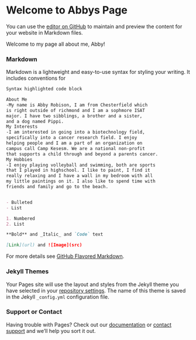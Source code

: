 # Welcome to Abbys Page

You can use the [editor on GitHub](https://github.com/abbymrobinson/abbymrobinson.gethub.io/edit/gh-pages/index.md) to maintain and preview the content for your website in Markdown files.

Welcome to my page all about me, Abby!

### Markdown

Markdown is a lightweight and easy-to-use syntax for styling your writing. It includes conventions for

```markdown
Syntax highlighted code block

About Me
-My name is Abby Robison, I am from Chesterfield which 
is right outside of richmond and I am a sophmore ISAT 
major. I have two sibblings, a brother and a sister,
and a dog named Pippi.
My Interests
-I am interested in going into a biotechnology field,
specifically into a cancer research field. I enjoy 
helping people and I am a part of an organization on 
campus call Camp Kesesm. We are a national non-profit 
that supports a child through and beyond a parents cancer.
My Hobbies
-I enjoy playing volleyball and swimming, both are sports
that I played in highschool. I like to paint, I find it
really relaxing and I have a wall in my bedroom with all
my little paintings on it. I also like to spend time with
friends and family and go to the beach.


- Bulleted
- List

1. Numbered
2. List

**Bold** and _Italic_ and `Code` text

[Link](url) and ![Image](src)
```

For more details see [GitHub Flavored Markdown](https://guides.github.com/features/mastering-markdown/).

### Jekyll Themes

Your Pages site will use the layout and styles from the Jekyll theme you have selected in your [repository settings](https://github.com/abbymrobinson/abbymrobinson.gethub.io/settings). The name of this theme is saved in the Jekyll `_config.yml` configuration file.

### Support or Contact

Having trouble with Pages? Check out our [documentation](https://docs.github.com/categories/github-pages-basics/) or [contact support](https://github.com/contact) and we’ll help you sort it out.
